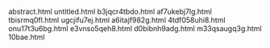 abstract.html
untitled.html
b3jqcr4tbdo.html
af7ukebj7lg.html
tbisrmq0fl.html
ugcjifu7ej.html
a6itajf982g.html
4tdf058uhi8.html
onu17t3u6bg.html
e3vnso5qeh8.html
d0bibnh9adg.html
m33qsaugq3g.html
10bae.html